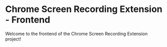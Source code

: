 # Chrome Screen Recording Extension - Frontend

Welcome to the frontend of the Chrome Screen Recording Extension project!
